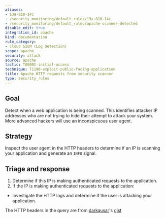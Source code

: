 ```yaml
---
aliases:
- 13a-810-14c
- /security_monitoring/default_rules/13a-810-14c
- /security_monitoring/default_rules/apache-scanner-detected
disable_edit: true
integration_id: apache
kind: documentation
rule_category:
- Cloud SIEM (Log Detection)
scope: apache
security: attack
source: apache
tactic: TA0001-initial-access
technique: T1190-exploit-public-facing-application
title: Apache HTTP requests from security scanner
type: security_rules
---
```


## Goal
Detect when a web application is being scanned. This identifies attacker IP addresses who are not trying to hide their attempt to attack your system. More advanced hackers will use an inconspicuous user agent. 

## Strategy
Inspect the user agent in the HTTP headers to determine if an IP is scanning your application and generate an `INFO` signal. 

## Triage and response
1. Determine if this IP is making authenticated requests to the application.
2. If the IP is making authenticated requests to the application:
 * Investigate the HTTP logs and determine if the user is attacking your application.

The HTTP headers in the query are from [darkqusar][1]'s [gist][2] 

[1]: https://gist.github.com/darkquasar
[2]: https://gist.github.com/darkquasar/84fb2cec6cc1668795bd97c02302d380
